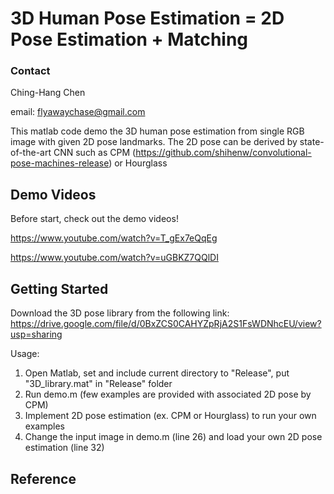 # 3D Human Pose Estimation = 2D Pose Estimation + Matching

### Contact
Ching-Hang Chen

email: flyawaychase@gmail.com

This matlab code demo the 3D human pose estimation from single RGB image with given 2D pose landmarks. The 2D pose can be derived by state-of-the-art CNN such as CPM (https://github.com/shihenw/convolutional-pose-machines-release) or Hourglass

## Demo Videos
Before start, check out the demo videos!

https://www.youtube.com/watch?v=T_gEx7eQqEg

https://www.youtube.com/watch?v=uGBKZ7QQlDI


## Getting Started

Download the 3D pose library from the following link:
https://drive.google.com/file/d/0BxZCS0CAHYZpRjA2S1FsWDNhcEU/view?usp=sharing

Usage:
 1. Open Matlab, set and include current directory to "Release", put "3D_library.mat" in "Release" folder
 2. Run demo.m (few examples are provided with associated 2D pose by CPM)
 3. Implement 2D pose estimation (ex. CPM or Hourglass) to run your own examples
 4. Change the input image in demo.m (line 26) and load your own 2D pose estimation (line 32)

## Reference

